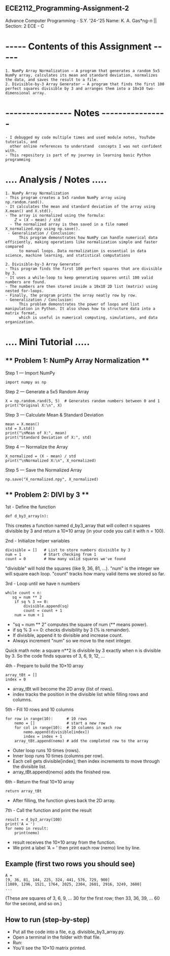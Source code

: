 ## ECE2112_Programming-Assignment-2
Advance Computer Programming - S.Y. '24-'25  Name: K. A. Gas*ng-n || Section: 2 ECE - C

# ----- Contents of this Assignment ----- 
    
    1. NumPy Array Normalization – A program that generates a random 5x5 NumPy array, calculates its mean and standard deviation, normalizes the data, and saves the result to a file.
    2. Divisible-by-3 Array Generator – A program that finds the first 100 perfect squares divisible by 3 and arranges them into a 10x10 two-dimensional array.   
# ---------------- Notes ----------------
    
    - I debugged my code multiple times and used module notes, YouTube tutorials, and 
      other online references to understand  concepts I was not confident with.
    - This repository is part of my journey in learning basic Python programming

 # .... Analysis / Notes .....
    
    1. NumPy Array Normalization
    - This program creates a 5x5 random NumPy array using np.random.rand().
    - It calculates the mean and standard deviation of the array using X.mean() and X.std().
    - The array is normalized using the formula:
        𝑍 = (𝑋 − mean) / std
	​  - The normalized array is then saved in a file named X_normalized.npy using np.save().
     - Generalization / Conclusion:
          This program demonstrates how NumPy can handle numerical data efficiently, making operations like normalization simple and faster compared 
          to manual loops. Data normalization is essential in data science, machine learning, and statistical computations

    2. Divisible-by-3 Array Generator
    - This program finds the first 100 perfect squares that are divisible by 3.
    - It uses a while-loop to keep generating squares until 100 valid numbers are found.
    - The numbers are then stored inside a 10x10 2D list (matrix) using nested for-loops.
    - Finally, the program prints the array neatly row by row.
    - Generalization / Conclusion:
          This problem demonstrates the power of loops and list manipulation in Python. It also shows how to structure data into a matrix format, 
          which is useful in numerical computing, simulations, and data organization.


 # .... Mini Tutorial .....

## ** Problem 1: NumPy Array Normalization **

Step 1 — Import NumPy 

	import numpy as np

Step 2 — Generate a 5x5 Random Array

	X = np.random.rand(5, 5)  # Generates random numbers between 0 and 1
	print("Original X:\n", X)

Step 3 — Calculate Mean & Standard Deviation

	mean = X.mean()
	std = X.std()
	print("\nMean of X:", mean)
	print("Standard Deviation of X:", std)

Step 4 — Normalize the Array

	X_normalized = (X - mean) / std
	print("\nNormalized X:\n", X_normalized)

Step 5 — Save the Normalized Array

	np.save("X_normalized.npy", X_normalized)



## ** Problem 2: DIVI by 3 **

1st - Define the function

	def d_by3_array(n):

This creates a function named d_by3_array that will collect n squares divisible by 3 and return a 10×10 array (in your code you call it with n = 100).


2nd - Initialize helper variables

	divisible = []   # List to store numbers divisible by 3
	num = 1          # Start checking from 1
	count = 0        # How many valid squares we've found

"divisible" will hold the squares (like 9, 36, 81, ...).
"num" is the integer we will square each loop.
"count" tracks how many valid items we stored so far.


3rd - Loop until we have n numbers

	while count < n:
 	   sq = num ** 2
   		if sq % 3 == 0:
        	divisible.append(sq)
        	count = count + 1
    	num = num + 1

- "sq = num ** 2" computes the square of num (** means power).
- if sq % 3 == 0: checks divisibility by 3 (% is remainder).
- If divisible, append it to divisible and increase count.
- Always increment "num" so we move to the next integer.

Quick math note: a square n**2 is divisible by 3 exactly when n is divisible by 3. So the code finds squares of 3, 6, 9, 12, ... 


4th - Prepare to build the 10×10 array

	array_tBt = []
	index = 0
 
- array_tBt will become the 2D array (list of rows).
- index tracks the position in the divisible list while filling rows and columns.


5th - Fill 10 rows and 10 columns

	for row in range(10):      # 10 rows
    	nemo = []              # start a new row
    	for col in range(10):  # 10 columns in each row
        	nemo.append(divisible[index])
        	index = index + 1
    	array_tBt.append(nemo) # add the completed row to the array


- Outer loop runs 10 times (rows).
- Inner loop runs 10 times (columns per row).
- Each cell gets divisible[index]; then index increments to move through the divisible list.
- array_tBt.append(nemo) adds the finished row.


6th - Return the final 10×10 array

	return array_tBt

- After filling, the function gives back the 2D array.


7th - Call the function and print the result

	result = d_by3_array(100)
	print('A = ')
	for nemo in result:
    	print(nemo)


- result receives the 10×10 array from the function.
- We print a label 'A = ' then print each row (nemo) line by line.

## Example (first two rows you should see)
	A =
	[9, 36, 81, 144, 225, 324, 441, 576, 729, 900]
	[1089, 1296, 1521, 1764, 2025, 2304, 2601, 2916, 3249, 3600]
	...


(These are squares of 3, 6, 9, ... 30 for the first row; then 33, 36, 39, ... 60 for the second, and so on.)

## How to run (step-by-step)
- Put all the code into a file, e.g. divisible_by3_array.py.
- Open a terminal in the folder with that file.
- Run:
- You’ll see the 10×10 matrix printed.

